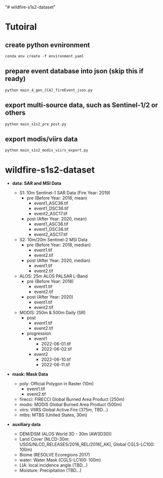"# wildfire-s1s2-dataset" 
# Tutoiral
## create python evnironment
``` shell
conda env create -f environment.yaml
```

## prepare event database into json (skip this if ready)
``` shell
python main_4_gen_[CA]_fireEvent_json.py
```

## export multi-source data, such as Sentinel-1/2 or others
``` shell
python main_s1s2_pre_post.py
```

## export modis/viirs data
``` shell
python main_s1s2_modis_viirs_export.py
```



# wildfire-s1s2-dataset
- **data: SAR and MSI Data**
    - S1: 10m Sentinel-1 SAR Data (Fire Year: 2019)
        - pre (Before Year: 2018, mean)
            - event1_ASC36.tif
            - event1_DSC36.tif
            - event2_ASC17.tif
        - post (After Year: 2020, mean)
            - event1_ASC36.tif
            - event1_DSC36.tif
            - event2_ASC17.tif
    - S2: 10m/20m Sentinel-2 MSI Data
        - pre (Before Year: 2018, median)
            - event1.tif
            - event2.tif
        - post (After Year: 2020, median)
            - event1.tif
            - event2.tif
    - ALOS: 25m ALOS PALSAR L-Band
        - pre (Before Year: 2018)
            - event1.tif
            - event2.tif
        - post (After Year: 2020)
            - event1.tif
            - event2.tif
    - MODIS: 250m & 500m Daily (SR)
        - post 
            - event1.tif
            - event2.tif
        - progression
            - event1
                - 2022-06-01.tif
                - 2022-06-02.tif
            - event2
                - 2022-06-10.tif
                - 2022-06-11.tif

- **mask: Mask Data**
    - poly: Official Polygon in Raster (10m)
        - event1.tif
        - event2.tif
    - firecci: FIRECCI Global Burned Area Product (250m)
    - modis: MODIS Global Burned Area Product (500m)
    - viirs: VIIRS Global Active Fire (375m, TBD...)
    - mtbs: MTBS (United States, 30m) 
- **auxiliary data**
    - DEM/DSM (ALOS World 3D - 30m (AW3D30))
    - Land Cover (NLCD-30m: USGS/NLCD_RELEASES/2016_REL/2016[_AK], Global CGLS-LC100: 100m)
    - Biome (RESOLVE Ecoregions 2017)
    - water: Water Mask (CGLS-LC100: 100m)
    - LIA: local incidence angle (TBD...)
    - Moisture: Precipitation (TBD...)
